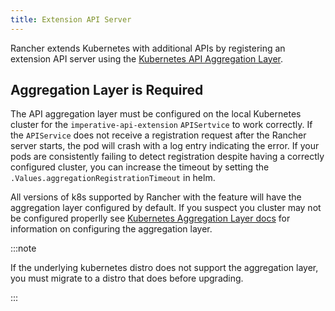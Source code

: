 ```yaml
---
title: Extension API Server
---
```


<head>
  <link rel="canonical" href="https://ranchermanager.docs.rancher.com/api/extension-apiserver"/>
</head>

Rancher extends Kubernetes with additional APIs by registering an extension API server using the [Kubernetes API Aggregation Layer](https://kubernetes.io/docs/concepts/extend-kubernetes/api-extension/apiserver-aggregation/).

## Aggregation Layer is Required

The API aggregation layer must be configured on the local Kubernetes cluster for the `imperative-api-extension` `APISertvice` to work correctly. If the `APIService` does not receive a registration request after the Rancher server starts, the pod will crash with a log entry indicating the error. If your pods are consistently failing to detect registration despite having a correctly configured cluster, you can increase the timeout by setting the `.Values.aggregationRegistrationTimeout` in helm.

All versions of k8s supported by Rancher with the feature will have the aggregation layer configured by default. If you suspect you cluster may not be configured properlly see [Kubernetes Aggregation Layer docs](https://kubernetes.io/docs/tasks/extend-kubernetes/configure-aggregation-layer/) for information on configuring the aggregation layer.

:::note

If the underlying kubernetes distro does not support the aggregation layer, you must migrate to a distro that does before upgrading.

:::

